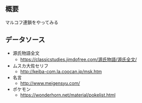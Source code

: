 ## 概要
マルコフ連鎖をやってみる

## データソース
- 源氏物語全文
  - https://classicstudies.jimdofree.com/源氏物語/源氏全文/
- ムスカ大佐セリフ
  - http://keiba-com.la.coocan.jp/msk.htm
- 名言
  - http://www.meigensyu.com/
- ポケモン
  - https://wonderhorn.net/material/pokelist.html